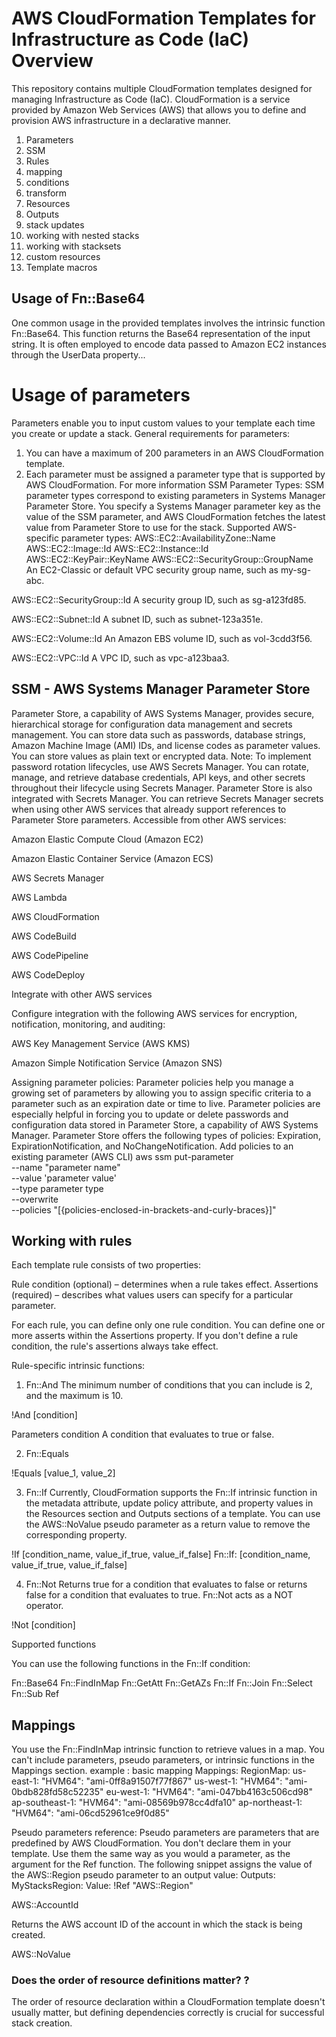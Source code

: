 # AWS CloudFormation Templates for Infrastructure as Code (IaC) Overview
This repository contains multiple CloudFormation templates designed for managing Infrastructure as Code (IaC). CloudFormation is a service provided by Amazon Web Services (AWS) that allows you to define and provision AWS infrastructure in a declarative manner.

1. Parameters
2. SSM
3. Rules 
4. mapping 
5. conditions 
6. transform 
7. Resources
8. Outputs 
9. stack updates
10. working with nested stacks
11. working with stacksets
12. custom resources
13. Template macros

## Usage of Fn::Base64
One common usage in the provided templates involves the intrinsic function Fn::Base64. This function returns the Base64 representation of the input string. It is often employed to encode data passed to Amazon EC2 instances through the UserData property...

# Usage of parameters
Parameters enable you to input custom values to your template each time you create or update a stack.
General requirements for parameters:
1. You can have a maximum of 200 parameters in an AWS CloudFormation template.
2. Each parameter must be assigned a parameter type that is supported by AWS CloudFormation. For more information
SSM Parameter Types:
SSM parameter types correspond to existing parameters in Systems Manager Parameter Store. You specify a Systems Manager parameter key as the value of the SSM parameter, and AWS CloudFormation fetches the latest value from Parameter Store to use for the stack. 
Supported AWS-specific parameter types:
AWS::EC2::AvailabilityZone::Name
AWS::EC2::Image::Id
AWS::EC2::Instance::Id
AWS::EC2::KeyPair::KeyName
AWS::EC2::SecurityGroup::GroupName
An EC2-Classic or default VPC security group name, such as my-sg-abc.

AWS::EC2::SecurityGroup::Id
A security group ID, such as sg-a123fd85.

AWS::EC2::Subnet::Id
A subnet ID, such as subnet-123a351e.

AWS::EC2::Volume::Id
An Amazon EBS volume ID, such as vol-3cdd3f56.

AWS::EC2::VPC::Id
A VPC ID, such as vpc-a123baa3.

## SSM - AWS Systems Manager Parameter Store

Parameter Store, a capability of AWS Systems Manager, provides secure, hierarchical storage for configuration data management and secrets management. You can store data such as passwords, database strings, Amazon Machine Image (AMI) IDs, and license codes as parameter values. You can store values as plain text or encrypted data. 
Note: To implement password rotation lifecycles, use AWS Secrets Manager. You can rotate, manage, and retrieve database credentials, API keys, and other secrets throughout their lifecycle using Secrets Manager. Parameter Store is also integrated with Secrets Manager. You can retrieve Secrets Manager secrets when using other AWS services that already support references to Parameter Store parameters. 
Accessible from other AWS services:

Amazon Elastic Compute Cloud (Amazon EC2)

Amazon Elastic Container Service (Amazon ECS)

AWS Secrets Manager

AWS Lambda

AWS CloudFormation

AWS CodeBuild

AWS CodePipeline

AWS CodeDeploy

Integrate with other AWS services

Configure integration with the following AWS services for encryption, notification, monitoring, and auditing:

AWS Key Management Service (AWS KMS)

Amazon Simple Notification Service (Amazon SNS)

Assigning parameter policies:
Parameter policies help you manage a growing set of parameters by allowing you to assign specific criteria to a parameter such as an expiration date or time to live. Parameter policies are especially helpful in forcing you to update or delete passwords and configuration data stored in Parameter Store, a capability of AWS Systems Manager. Parameter Store offers the following types of policies: Expiration, ExpirationNotification, and NoChangeNotification.
Add policies to an existing parameter (AWS CLI)
aws ssm put-parameter   
    --name "parameter name" \
    --value 'parameter value' \
    --type parameter type \
    --overwrite \
    --policies "[{policies-enclosed-in-brackets-and-curly-braces}]"

## Working with rules
Each template rule consists of two properties:

Rule condition (optional) – determines when a rule takes effect.
Assertions (required) – describes what values users can specify for a particular parameter.

For each rule, you can define only one rule condition. You can define one or more asserts within the Assertions property. If you don't define a rule condition, the rule's assertions always take effect.

Rule-specific intrinsic functions:
1) Fn::And
The minimum number of conditions that you can include is 2, and the maximum is 10.

!And [condition]

Parameters
condition
A condition that evaluates to true or false.

2) Fn::Equals

!Equals [value_1, value_2]

3) Fn::If
Currently, CloudFormation supports the Fn::If intrinsic function in the metadata attribute, update policy attribute, and property values in the Resources section and Outputs sections of a template. You can use the AWS::NoValue pseudo parameter as a return value to remove the corresponding property.

!If [condition_name, value_if_true, value_if_false]
Fn::If: [condition_name, value_if_true, value_if_false]

4) Fn::Not
Returns true for a condition that evaluates to false or returns false for a condition that evaluates to true. Fn::Not acts as a NOT operator.

!Not [condition]

Supported functions

You can use the following functions in the Fn::If condition:

Fn::Base64
Fn::FindInMap
Fn::GetAtt
Fn::GetAZs
Fn::If
Fn::Join
Fn::Select
Fn::Sub
Ref

## Mappings
You use the Fn::FindInMap intrinsic function to retrieve values in a map.
You can't include parameters, pseudo parameters, or intrinsic functions in the Mappings section.
example : basic mapping
Mappings: 
  RegionMap: 
    us-east-1: 
      "HVM64": "ami-0ff8a91507f77f867"
    us-west-1: 
      "HVM64": "ami-0bdb828fd58c52235"
    eu-west-1: 
      "HVM64": "ami-047bb4163c506cd98"
    ap-southeast-1: 
      "HVM64": "ami-08569b978cc4dfa10"
    ap-northeast-1: 
      "HVM64": "ami-06cd52961ce9f0d85"

Pseudo parameters reference:
Pseudo parameters are parameters that are predefined by AWS CloudFormation. You don't declare them in your template. Use them the same way as you would a parameter, as the argument for the Ref function.
The following snippet assigns the value of the AWS::Region pseudo parameter to an output value:
Outputs:
  MyStacksRegion:
    Value: !Ref "AWS::Region"

AWS::AccountId

Returns the AWS account ID of the account in which the stack is being created.

AWS::NoValue


### Does the order of resource definitions matter? ?
The order of resource declaration within a CloudFormation template doesn't usually matter, but defining dependencies correctly is crucial for successful stack creation.


